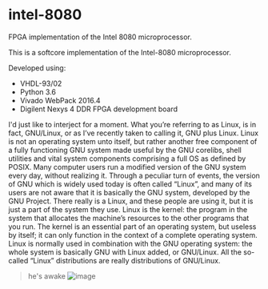 # intel-8080
FPGA implementation of the Intel 8080 microprocessor.

This is a softcore implementation of the Intel-8080 microprocessor.

Developed using:
 * VHDL-93/02
 * Python 3.6
 * Vivado WebPack 2016.4
 * Digilent Nexys 4 DDR FPGA development board

I'd just like to interject for a moment. What you’re referring to as Linux, is in fact, GNU/Linux, or as I’ve recently taken to calling it, GNU plus Linux. Linux is not an operating system unto itself, but rather another free component of a fully functioning GNU system made useful by the GNU corelibs, shell utilities and vital system components comprising a full OS as defined by POSIX. Many computer users run a modified version of the GNU system every day, without realizing it. Through a peculiar turn of events, the version of GNU which is widely used today is often called “Linux”, and many of its users are not aware that it is basically the GNU system, developed by the GNU Project. There really is a Linux, and these people are using it, but it is just a part of the system they use. Linux is the kernel: the program in the system that allocates the machine’s resources to the other programs that you run. The kernel is an essential part of an operating system, but useless by itself; it can only function in the context of a complete operating system. Linux is normally used in combination with the GNU operating system: the whole system is basically GNU with Linux added, or GNU/Linux. All the so-called “Linux” distributions are really distributions of GNU/Linux.

>he's awake
>![image](https://user-images.githubusercontent.com/16452959/136478701-78804cb6-836a-4c0c-b8af-f637a6719bd6.png)

